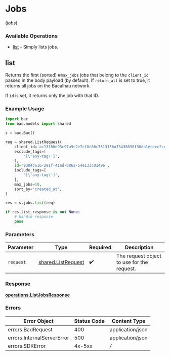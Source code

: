 # Jobs
(*jobs*)

### Available Operations

* [list](#list) - Simply lists jobs.

## list

Returns the first (sorted) #`max_jobs` jobs that belong to the `client_id` passed in the body payload (by default).
If `return_all` is set to true, it returns all jobs on the Bacalhau network.

If `id` is set, it returns only the job with that ID.

### Example Usage

```python
import bac
from bac.models import shared

s = bac.Bac()

req = shared.ListRequest(
    client_id='ac13188e93c97a9c2e7cf8e86c7313156a73436036f30da1ececc2ce79f9ea51',
    exclude_tags=[
        '[\'any-tag\']',
    ],
    id='9304c616-291f-41ad-b862-54e133c0149e',
    include_tags=[
        '[\'any-tag\']',
    ],
    max_jobs=10,
    sort_by='created_at',
)

res = s.jobs.list(req)

if res.list_response is not None:
    # handle response
    pass
```

### Parameters

| Parameter                                                | Type                                                     | Required                                                 | Description                                              |
| -------------------------------------------------------- | -------------------------------------------------------- | -------------------------------------------------------- | -------------------------------------------------------- |
| `request`                                                | [shared.ListRequest](../../models/shared/listrequest.md) | :heavy_check_mark:                                       | The request object to use for the request.               |


### Response

**[operations.ListJobsResponse](../../models/operations/listjobsresponse.md)**
### Errors

| Error Object               | Status Code                | Content Type               |
| -------------------------- | -------------------------- | -------------------------- |
| errors.BadRequest          | 400                        | application/json           |
| errors.InternalServerError | 500                        | application/json           |
| errors.SDKError            | 4x-5xx                     | */*                        |
